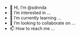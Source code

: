 - 👋 Hi, I’m @sdnnda
- 👀 I’m interested in ...
- 🌱 I’m currently learning ...
- 💞️ I’m looking to collaborate on ...
- 📫 How to reach me ...

<!---
sdnnda/sdnnda is a ✨ special ✨ repository because its `README.md` (this file) appears on your GitHub profile.
You can click the Preview link to take a look at your changes.
--->

